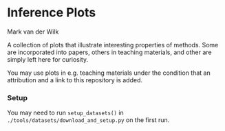 # Inference Plots
Mark van der Wilk

A collection of plots that illustrate interesting properties of methods. Some are incorporated into
papers, others in teaching materials, and other are simply left here for curiosity.

You may use plots in e.g. teaching materials under the condition that an attribution and a link
to this repository is added.

### Setup
You may need to run `setup_datasets()` in `./tools/datasets/download_and_setup.py` on the first
run.